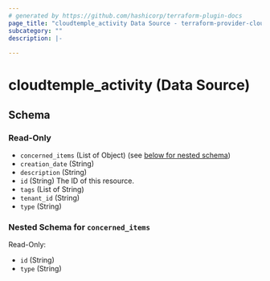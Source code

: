 ```yaml
---
# generated by https://github.com/hashicorp/terraform-plugin-docs
page_title: "cloudtemple_activity Data Source - terraform-provider-cloudtemple"
subcategory: ""
description: |-
  
---
```


# cloudtemple_activity (Data Source)





<!-- schema generated by tfplugindocs -->
## Schema

### Read-Only

- `concerned_items` (List of Object) (see [below for nested schema](#nestedatt--concerned_items))
- `creation_date` (String)
- `description` (String)
- `id` (String) The ID of this resource.
- `tags` (List of String)
- `tenant_id` (String)
- `type` (String)

<a id="nestedatt--concerned_items"></a>
### Nested Schema for `concerned_items`

Read-Only:

- `id` (String)
- `type` (String)


